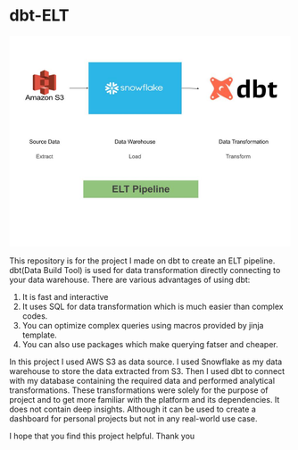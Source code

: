 # dbt-ELT
![Project Structure](./dbt_ELT.jpg "a title")

This repository is for the project I made on dbt to create an ELT pipeline. dbt(Data Build Tool) is used for data transformation directly connecting to your data warehouse. There are various advantages of using dbt:
1. It is fast and interactive
2. It uses SQL for data transformation which is much easier than complex codes.
3. You can optimize complex queries using macros provided by jinja template.
4. You can also use packages which make querying fatser and cheaper.


In this project I used AWS S3 as data source. I used Snowflake as my data warehouse to store the data extracted from S3. Then I used dbt to connect with my database containing the required data and performed analytical transformations. These transformations were solely for the purpose of project and to get more familiar with the platform and its dependencies. It does not contain deep insights. Although it can be used to create a dashboard for personal projects but not in any real-world use case.


I hope that you find this project helpful. 
Thank you
